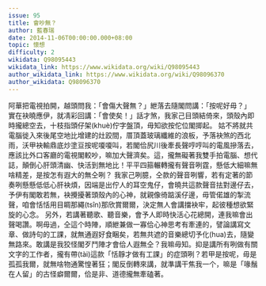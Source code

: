 ```yaml
---
issue: 95
title: 會吵無？
author: 藍春瑞
date: 2014-11-06T00:00:00.000+08:00
topic: 懷想
difficulty: 2
wikidata: Q98095443
wikidata_link: https://www.wikidata.org/wiki/Q98095443
author_wikidata_link: https://www.wikidata.org/wiki/Q98096370
author_wikidata: Q98096370
---
```

阿華把電視拍開，越頭問我：「會傷大聲無？」紲落去隨閣問講：「按呢好毋？」
實在袂曉應伊，就凊彩回講：「會使矣！」話才煞，我家己目頭結倚來，頭殼內即時攏總空去，十枝指頭仔架(khuè)佇字盤頂，毋知欲按佗位閣揤起。
姑不將就共電腦徙入來後尾空地比增建的灶跤間，厝頂蓋玻璃纖維的浪板，予落袂煞的西北雨，沃甲袂輸鼎底炒塗豆按呢嗄嗄叫，若閣佮尻川後牽長聲哼哼叫的電風摻落去，應該比外口客廳的電視閣較吵，嘛加大聲濟矣。這，攏無礙著我雙手拍電腦、想代誌，顛倒心肝頭清幽、快活到無地比！平平四箍輾轉攏有聲音咧霆，懸低大細嘛無啥精差，是按怎有遐大的無仝咧？
我家己咧臆，仝款的聲音咧響，若有定著的節奏咧懸懸低低心肝袂煩，因端是出佇人的耳空鬼仔，會曉共這款聲音抾對邊仔去，予伊有閣敢若無，袂攪擾著頭殼內的心神，就親像徛踮溪仔邊，毋管偌雄的掣流聲，咱會恬恬用目睭那繩(tsîn)那欣賞爾爾，決定無人會講擋袂牢，起彼種想欲緊旋的心念。
另外，若講著聽歌、聽音樂，會予人即時快活心花總開，連我嘛會出聲喝讚。啊毋過，仝這个時陣，順紲兼做一寡佮心神思考有牽連的，譬論講寫文章、做詩句的工課，就無通遐好食睏矣，若無共遮的音樂總切予化(hua)去，隨變無路來。敢講是我狡怪閣歹鬥陣才會佮人遐無仝？我嘛毋知。抑是講所有咧做有關文字的工作者，攏有帶(tài)這款「恬靜才做有工課」的症頭咧？若甲是按呢，毋是孤孤我爾，就無啥物通驚惶著狂；閣反倒轉來講，就準講干焦我一个，嘛是「喙鬚在人留」的古怪癖爾爾，佮是非、道德攏無牽磕著。